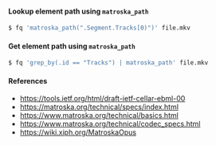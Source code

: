 #### Lookup element path using `matroska_path`

```sh
$ fq 'matroska_path(".Segment.Tracks[0)")' file.mkv
```

#### Get element path using `matroska_path`

```sh
$ fq 'grep_by(.id == "Tracks") | matroska_path' file.mkv
```

#### References
- https://tools.ietf.org/html/draft-ietf-cellar-ebml-00
- https://matroska.org/technical/specs/index.html
- https://www.matroska.org/technical/basics.html
- https://www.matroska.org/technical/codec_specs.html
- https://wiki.xiph.org/MatroskaOpus
